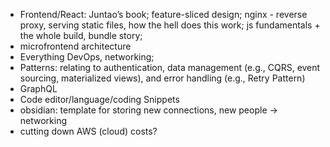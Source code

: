 - Frontend/React: Juntao’s book; feature-sliced design; nginx - reverse proxy, serving static files, how the hell does this work; js fundamentals + the whole build, bundle story;
- microfrontend architecture
- Everything DevOps, networking; 
- Patterns: relating to authentication, data management (e.g., CQRS, event sourcing, materialized views), and error handling (e.g., Retry Pattern)
- GraphQL
- Code editor/language/coding Snippets
- obsidian: template for storing new connections, new people -> networking
- cutting down AWS (cloud) costs?